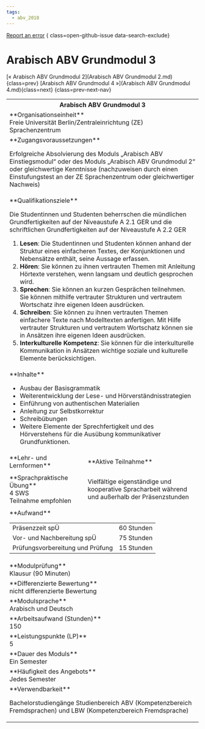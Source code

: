 ```yaml
---
tags:
  - abv_2018
---
```

[Report an error](https://github.com/SGSSGene/FUB-SUP/issues/new?title=Error%20in%20%22Arabisch%20ABV%20Grundmodul%203%22&body=There%20seems%20to%20be%20an%20error%20in%20module%20%22Arabisch%20ABV%20Grundmodul%203%22%2E%0A%0A%3CDescribe%20here%20a%20slightly%20more%20detailed%20description%20of%20what%20is%20wrong%3E&labels=bug)
{ class=open-github-issue data-search-exclude}

# Arabisch ABV Grundmodul 3

[« Arabisch ABV Grundmodul 2](Arabisch ABV Grundmodul 2.md){class=prev}
[Arabisch ABV Grundmodul 4 »](Arabisch ABV Grundmodul 4.md){class=next}
{class=prev-next-nav}

<table markdown id="moduledesc">
<tr markdown class="moduledesc_head"><th colspan="2">Arabisch ABV Grundmodul 3 </th></tr>
<tr markdown><td colspan="2">**Organisationseinheit**   <br>Freie Universität Berlin/Zentraleinrichtung (ZE) Sprachenzentrum</td></tr>


<tr markdown><td colspan="2">**Zugangsvoraussetzungen** <br>

Erfolgreiche Absolvierung des Moduls „Arabisch ABV Einstiegsmodul“ oder des Moduls „Arabisch ABV Grundmodul 2“ oder gleichwertige Kenntnisse (nachzuweisen durch einen Einstufungstest an
der ZE Sprachenzentrum oder gleichwertiger Nachweis)


</td></tr>
<tr markdown><td colspan="2">**Qualifikationsziele**    <br>

Die Studentinnen und Studenten beherrschen die mündlichen Grundfertigkeiten
auf der Niveaustufe A 2.1 GER und die schriftlichen Grundfertigkeiten auf
der Niveaustufe A 2.2 GER

1. __Lesen__: Die Studentinnen und Studenten können anhand der Struktur
   eines einfacheren Textes, der Konjunktionen und Nebensätze enthält, seine
   Aussage erfassen.
2. __Hören__: Sie können zu ihnen vertrauten Themen mit Anleitung Hörtexte
   verstehen, wenn langsam und deutlich gesprochen wird.
3. __Sprechen__: Sie können an kurzen Gesprächen teilnehmen. Sie können
   mithilfe vertrauter Strukturen und vertrautem Wortschatz ihre eigenen
   Ideen ausdrücken.
4. __Schreiben__: Sie können zu ihnen vertrauten Themen einfachere Texte
   nach Modelltexten anfertigen. Mit Hilfe vertrauter Strukturen und
   vertrautem Wortschatz können sie in Ansätzen ihre eigenen Ideen
   ausdrücken.
5. __Interkulturelle Kompetenz__: Sie können für die interkulturelle
   Kommunikation in Ansätzen wichtige soziale und kulturelle Elemente
   berücksichtigen.


</td></tr>
<tr markdown><td colspan="2">**Inhalte**                <br>


- Ausbau der Basisgrammatik
- Weiterentwicklung der Lese- und Hörverständnisstrategien
- Einführung von authentischen Materialien
- Anleitung zur Selbstkorrektur
- Schreibübungen
- Weitere Elemente der Sprechfertigkeit und des Hörverstehens für die
  Ausübung kommunikativer Grundfunktionen.


</td></tr>

<tr markdown><td>**Lehr- und Lernformen**</td><td>**Aktive Teilnahme**</td></tr>
<tr markdown><td> **Sprachpraktische Übung** <br>4 SWS <br> Teilnahme empfohlen</td><td>

Vielfältige eigenständige und kooperative Spracharbeit während und außerhalb der Präsenzstunden
</td></tr>
<tr markdown><td colspan="2">**Aufwand**                <br>
<table class="aufwand_table">
<tr><td>Präsenzzeit spÜ</td><td>60 Stunden</td></tr>
<tr><td>Vor- und Nachbereitung spÜ</td><td>75 Stunden</td></tr>
<tr><td>Prüfungsvorbereitung und Prüfung</td><td>15 Stunden</td></tr>
</table>

</td></tr>
<tr markdown><td colspan="2">**Modulprüfung**             <br>Klausur (90 Minuten)


</td></tr>
<tr markdown><td colspan="2">**Differenzierte Bewertung** <br>nicht differenzierte Bewertung

</td></tr>
<tr markdown><td colspan="2">**Modulsprache**             <br>Arabisch und Deutsch</td></tr>
<tr markdown><td colspan="2">**Arbeitsaufwand (Stunden)** <br>150</td></tr>
<tr markdown><td colspan="2">**Leistungspunkte (LP)**     <br>5</td></tr>
<tr markdown><td colspan="2">**Dauer des Moduls**         <br>Ein Semester</td></tr>
<tr markdown><td colspan="2">**Häufigkeit des Angebots**  <br>Jedes Semester</td></tr>
<tr markdown><td colspan="2">**Verwendbarkeit**           <br>

Bachelorstudiengänge Studienbereich ABV (Kompetenzbereich Fremdsprachen) und
LBW (Kompetenzbereich Fremdsprache)


</td></tr>


</table>
